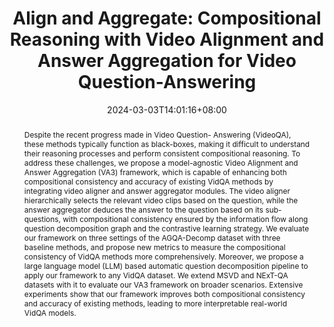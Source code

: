 ---
# Documentation: https://sourcethemes.com/academic/docs/managing-content/

title: "Align and Aggregate: Compositional Reasoning with Video Alignment and Answer Aggregation for Video Question-Answering"
authors: 
- Zhaohe Liao*
- Jiangtong Li*
- Li Niu
- Liqing Zhang.
date: 2024-03-03T14:01:16+08:00
doi: ""

# Schedule page publish date (NOT publication's date).
publishDate: 2024-03-03T14:01:16+08:00

# Publication type.
# Legend: 0 = Uncategorized; 1 = Conference paper; 2 = Journal article;
# 3 = Preprint / Working Paper; 4 = Report; 5 = Book; 6 = Book section;
# 7 = Thesis; 8 = Patent
publication_types: ["1"]

# Publication name and optional abbreviated publication name.
publication: Proceedings of the IEEE/CVF Conference on Computer Vision and Pattern Recognition (CVPR 2024)
publication_short: "CVPR 2024"

abstract: "Despite the recent progress made in Video Question- Answering (VideoQA), these methods typically function as black-boxes, making it difficult to understand their reasoning processes and perform consistent compositional reasoning. To address these challenges, we propose a model-agnostic Video Alignment and Answer Aggregation (VA3) framework, which is capable of enhancing both compositional consistency and accuracy of existing VidQA methods by integrating video aligner and answer aggregator modules. The video aligner hierarchically selects the relevant video clips based on the question, while the answer aggregator deduces the answer to the question based on its sub-questions, with compositional consistency ensured by the information flow along question decomposition graph and the contrastive learning strategy. We evaluate our framework on three settings of the AGQA-Decomp dataset with three baseline methods, and propose new metrics to measure the compositional consistency of VidQA methods more comprehensively. Moreover, we propose a large language model (LLM) based automatic question decomposition pipeline to apply our framework to any VidQA dataset. We extend MSVD and NExT-QA datasets with it to evaluate our VA3 framework on broader scenarios. Extensive experiments show that our framework improves both compositional consistency and accuracy of existing methods, leading to more interpretable real-world VidQA models."

# Summary. An optional shortened abstract.
summary: ""

tags: []
categories: []
featured: false

# Custom links (optional).
#   Uncomment and edit lines below to show custom links.
# links:
# - name: Follow
#   url: https://twitter.com
#   icon_pack: fab
#   icon: twitter

url_pdf: 
url_code: 
url_dataset: 
url_poster:
url_project:
url_slides:
url_source:
url_video:

# Featured image
# To use, add an image named `featured.jpg/png` to your page's folder. 
# Focal points: Smart, Center, TopLeft, Top, TopRight, Left, Right, BottomLeft, Bottom, BottomRight.
image:
  caption: "Model Structure"
  focal_point: "Right"
  preview_only: True

# Associated Projects (optional).
#   Associate this publication with one or more of your projects.
#   Simply enter your project's folder or file name without extension.
#   E.g. `internal-project` references `content/project/internal-project/index.md`.
#   Otherwise, set `projects: []`.
projects: []

# Slides (optional).
#   Associate this publication with Markdown slides.
#   Simply enter your slide deck's filename without extension.
#   E.g. `slides: "example"` references `content/slides/example/index.md`.
#   Otherwise, set `slides: ""`.
slides: ""
---